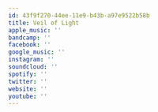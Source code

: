 ```yaml
---
id: 43f9f270-44ee-11e9-b43b-a97e9522b58b
title: Veil of Light
apple_music: ''
bandcamp: ''
facebook: ''
google_music: ''
instagram: ''
soundcloud: ''
spotify: ''
twitter: ''
website: ''
youtube: ''
---
```

